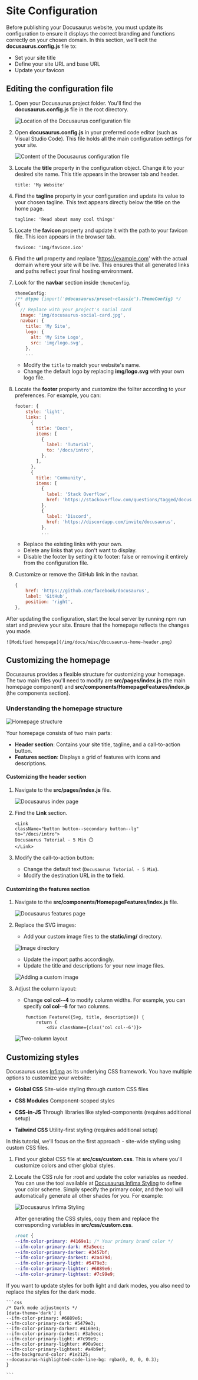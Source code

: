 # Site Configuration

Before publishing your Docusaurus website, you must update its configuration to ensure it displays the correct branding and functions correctly on your chosen domain. In this section, we’ll edit the **docusaurus.config.js** file to:

* Set your site title
* Define your site URL and base URL
* Update your favicon

## Editing the configuration file

1. Open your Docusaurus project folder. You'll find the **docusaurus.config.js** file in the root directory.

    ![Location of the Docusaurus configuration file](/img/docs/misc/docusaurus-config-location.png)

2. Open **docusaurus.config.js** in your preferred code editor (such as Visual Studio Code). This file holds all the main configuration settings for your site.

    ![Content of the Docusaurus configuration file](/img/docs/misc/docusaurus-config-content.png)

3. Locate the **title** property in the configuration object. Change it to your desired site name. This title appears in the browser tab and header.

    ```
    title: 'My Website'
    ```

4. Find the **tagline** property in your configuration and update its value to your chosen tagline. This text appears directly below the title on the home page.

    ```
    tagline: 'Read about many cool things'
    ```

5. Locate the **favicon** property and update it with the path to your favicon file. This icon appears in the browser tab.

    ```
    favicon: 'img/favicon.ico'
    ```
6. Find the **url** property and replace 'https://example.com' with the actual domain where your site will be live. This ensures that all generated links and paths reflect your final hosting environment.

7. Look for the **navbar** section inside `themeConfig`.

    ```js
    themeConfig:
    /** @type {import('@docusaurus/preset-classic').ThemeConfig} */
    ({
      // Replace with your project's social card
      image: 'img/docusaurus-social-card.jpg',
      navbar: {
        title: 'My Site',
        logo: {
          alt: 'My Site Logo',
          src: 'img/logo.svg',
        },
        ...
    ```

    * Modify the `title` to match your website's name.
    * Change the default logo by replacing **img/logo.svg** with your own logo file.

8. Locate the **footer** property and customize the follter according to your preferences. For example, you can:
   
    ```js
    footer: {
        style: 'light',
        links: [
          {
            title: 'Docs',
            items: [
              {
                label: 'Tutorial',
                to: '/docs/intro',
              },
            ],
          },
          {
            title: 'Community',
            items: [
              {
                label: 'Stack Overflow',
                href: 'https://stackoverflow.com/questions/tagged/docusaurus',
              },
              {
                label: 'Discord',
                href: 'https://discordapp.com/invite/docusaurus',
              },
              ...
    ```

    * Replace the existing links with your own.
    * Delete any links that you don't want to display.
    * Disable the footer by setting it to footer: false or removing it entirely from the configuration file.

9. Customize or remove the GitHub link in the navbar.

    ```js
    {
        href: 'https://github.com/facebook/docusaurus',
        label: 'GitHub',
        position: 'right',
    },
    ```

After updating the configuration, start the local server by running npm run start and preview your site. Ensure that the homepage reflects the changes you made.

    ![Modified homepage](/img/docs/misc/docusaurus-home-header.png)

## Customizing the homepage

Docusaurus provides a flexible structure for customizing your homepage. The two main files you'll need to modify are **src/pages/index.js** (the main homepage component) and **src/components/HomepageFeatures/index.js** (the components section).

### Understanding the homepage structure

![Homepage structure](/img/docs/misc/docusaurus-homepage-structure.png)

Your homepage consists of two main parts:

* **Header section**: Contains your site title, tagline, and a call-to-action button.
* **Features section**: Displays a grid of features with icons and descriptions.

#### Customizing the header section

1. Navigate to the **src/pages/index.js** file.

    ![Docusaurus index page](/img/docs/misc/docusaurus-index-page.png)

2. Find the **Link** section.

    ```
    <Link
    className="button button--secondary button--lg"
    to="/docs/intro">
    Docusaurus Tutorial - 5 Min ⏱️
    </Link>
    ```

3. Modify the call-to-action button:

    * Change the default text (`Docusaurus Tutorial - 5 Min`).
    * Modify the destination URL in the **to** field.

#### Customizing the features section

1. Navigate to the **src/components/HomepageFeatures/index.js** file.

    ![Docusaurus features page](/img/docs/misc/docusaurus-features-page.png)

2. Replace the SVG images:
   
   * Add your custom image files to the **static/img/** directory.

    ![Image directory](/img/docs/misc/docusaurus-image-directory.png)

   * Update the import paths accordingly.
   * Update the title and descriptions for your new image files.

    ![Adding a custom image](/img/docs/misc/docusaurus-adding-custom-image.png)

3. Adjust the column layout:

    * Change **col col--4** to modify column widths. For example, you can specify **col col--6** for two columns.

    ```
        function Feature({Svg, title, description}) {
            return (
                <div className={clsx('col col--6')}>
    ```

    ![Two-column layout](/img/docs/misc/docusaurus-two-columns.png)

## Customizing styles

Docusaurus uses [Infima](https://infima.dev/) as its underlying CSS framework. You have multiple options to customize your website:

* **Global CSS**
Site-wide styling through custom CSS files

* **CSS Modules**
Component-scoped styles

* **CSS-in-JS**
Through libraries like styled-components (requires additional setup)

* **Tailwind CSS**
Utility-first styling (requires additional setup)

In this tutorial, we'll focus on the first approach - site-wide styling using custom CSS files.

1. Find your global CSS file at **src/css/custom.css**. This is where you'll customize colors and other global styles.

2. Locate the CSS rule for :root and update the color variables as needed. You can use the tool available at [Docusaurus Infima Styling](https://docusaurus.io/docs/styling-layout#styling-your-site-with-infima) to define your color scheme. Simply specify the primary color, and the tool will automatically generate all other shades for you. For example:

    ![Docusaurus Infima Styling](/img/docs/misc/docusaurus-infima-styling.png)

    After generating the CSS styles, copy them and replace the corresponding variables in **src/css/custom.css**.

    ```css
    :root {
    --ifm-color-primary: #4169e1; /* Your primary brand color */
    --ifm-color-primary-dark: #3a5ecc;
    --ifm-color-primary-darker: #3457bf;
    --ifm-color-primary-darkest: #2a479d;
    --ifm-color-primary-light: #5479e3;
    --ifm-color-primary-lighter: #6889e6;
    --ifm-color-primary-lightest: #7c99e9;
    ```
    
If you want to update styles for both light and dark modes, you also need to replace the styles for the dark mode.

    ```css
    /* Dark mode adjustments */
    [data-theme='dark'] {
    --ifm-color-primary: #6889e6;
    --ifm-color-primary-dark: #5479e3;
    --ifm-color-primary-darker: #4169e1;
    --ifm-color-primary-darkest: #3a5ecc;
    --ifm-color-primary-light: #7c99e9;
    --ifm-color-primary-lighter: #90a9ec;
    --ifm-color-primary-lightest: #a4b9ef;
    --ifm-background-color: #1e2125;
    --docusaurus-highlighted-code-line-bg: rgba(0, 0, 0, 0.3);
    }

    ```
